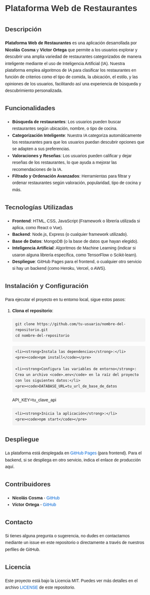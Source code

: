 <!DOCTYPE html>
<html lang="es">
<head>
  <meta charset="UTF-8">
  <meta name="viewport" content="width=device-width, initial-scale=1.0">
  <title>Plataforma Web de Restaurantes - README</title>
  <style>
    body { font-family: Arial, sans-serif; line-height: 1.6; margin: 0; padding: 0; }
    h1, h2 { color: #333; }
    .container { max-width: 800px; margin: 20px auto; padding: 20px; }
    a { color: #0366d6; text-decoration: none; }
    a:hover { text-decoration: underline; }
    code { background-color: #f4f4f4; padding: 2px 5px; border-radius: 4px; }
    pre { background-color: #f4f4f4; padding: 10px; border-radius: 4px; overflow-x: auto; }
  </style>
</head>
<body>

<div class="container">
  <h1>Plataforma Web de Restaurantes</h1>

  <h2>Descripción</h2>
  <p><strong>Plataforma Web de Restaurantes</strong> es una aplicación desarrollada por <strong>Nicolás Cosma</strong> y <strong>Víctor Ortega</strong> que permite a los usuarios explorar y descubrir una amplia variedad de restaurantes categorizados de manera inteligente mediante el uso de Inteligencia Artificial (IA). Nuestra plataforma emplea algoritmos de IA para clasificar los restaurantes en función de criterios como el tipo de comida, la ubicación, el estilo, y las opiniones de los usuarios, facilitando así una experiencia de búsqueda y descubrimiento personalizada.</p>

  <h2>Funcionalidades</h2>
  <ul>
    <li><strong>Búsqueda de restaurantes</strong>: Los usuarios pueden buscar restaurantes según ubicación, nombre, o tipo de cocina.</li>
    <li><strong>Categorización Inteligente</strong>: Nuestra IA categoriza automáticamente los restaurantes para que los usuarios puedan descubrir opciones que se adapten a sus preferencias.</li>
    <li><strong>Valoraciones y Reseñas</strong>: Los usuarios pueden calificar y dejar reseñas de los restaurantes, lo que ayuda a mejorar las recomendaciones de la IA.</li>
    <li><strong>Filtrado y Ordenación Avanzados</strong>: Herramientas para filtrar y ordenar restaurantes según valoración, popularidad, tipo de cocina y más.</li>
  </ul>

  <h2>Tecnologías Utilizadas</h2>
  <ul>
    <li><strong>Frontend</strong>: HTML, CSS, JavaScript (Framework o librería utilizada si aplica, como React o Vue).</li>
    <li><strong>Backend</strong>: Node.js, Express (o cualquier framework utilizado).</li>
    <li><strong>Base de Datos</strong>: MongoDB (o la base de datos que hayan elegido).</li>
    <li><strong>Inteligencia Artificial</strong>: Algoritmos de Machine Learning (indicar si usaron alguna librería específica, como TensorFlow o Scikit-learn).</li>
    <li><strong>Despliegue</strong>: GitHub Pages para el frontend, o cualquier otro servicio si hay un backend (como Heroku, Vercel, o AWS).</li>
  </ul>

  <h2>Instalación y Configuración</h2>
  <p>Para ejecutar el proyecto en tu entorno local, sigue estos pasos:</p>
  <ol>
    <li><strong>Clona el repositorio</strong>:</li>
    <pre><code>git clone https://github.com/tu-usuario/nombre-del-repositorio.git
cd nombre-del-repositorio</code></pre>

    <li><strong>Instala las dependencias</strong>:</li>
    <pre><code>npm install</code></pre>

    <li><strong>Configura las variables de entorno</strong>: Crea un archivo <code>.env</code> en la raíz del proyecto con los siguientes datos:</li>
    <pre><code>DATABASE_URL=tu_url_de_base_de_datos
API_KEY=tu_clave_api</code></pre>

    <li><strong>Inicia la aplicación</strong>:</li>
    <pre><code>npm start</code></pre>
  </ol>

  <h2>Despliegue</h2>
  <p>La plataforma está desplegada en <a href="https://tu-usuario.github.io/nombre-del-repositorio/" target="_blank">GitHub Pages</a> (para frontend). Para el backend, si se despliega en otro servicio, indica el enlace de producción aquí.</p>

  <h2>Contribuidores</h2>
  <ul>
    <li><strong>Nicolás Cosma</strong> - <a href="https://github.com/nicolas-cosma" target="_blank">GitHub</a></li>
    <li><strong>Víctor Ortega</strong> - <a href="https://github.com/victortgz" target="_blank">GitHub</a></li>
  </ul>

  <h2>Contacto</h2>
  <p>Si tienes alguna pregunta o sugerencia, no dudes en contactarnos mediante un issue en este repositorio o directamente a través de nuestros perfiles de GitHub.</p>

  <h2>Licencia</h2>
  <p>Este proyecto está bajo la Licencia MIT. Puedes ver más detalles en el archivo <a href="./LICENSE" target="_blank">LICENSE</a> de este repositorio.</p>
</div>

</body>
</html>
